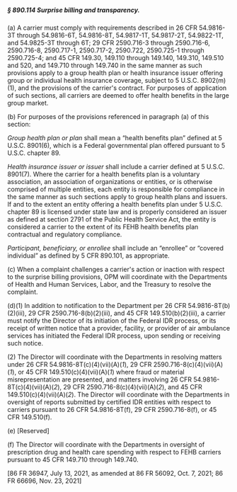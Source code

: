 ##### § 890.114 Surprise billing and transparency. #####

(a) A carrier must comply with requirements described in 26 CFR 54.9816-3T through 54.9816-6T, 54.9816-8T, 54.9817-1T, 54.9817-2T, 54.9822-1T, and 54.9825-3T through 6T; 29 CFR 2590.716-3 through 2590.716-6, 2590.716-8, 2590.717-1, 2590.717-2, 2590.722, 2590.725-1 through 2590.725-4; and 45 CFR 149.30, 149.110 through 149.140, 149.310, 149.510 and 520, and 149.710 through 149.740 in the same manner as such provisions apply to a group health plan or health insurance issuer offering group or individual health insurance coverage, subject to 5 U.S.C. 8902(m)(1), and the provisions of the carrier's contract. For purposes of application of such sections, all carriers are deemed to offer health benefits in the large group market.

(b) For purposes of the provisions referenced in paragraph (a) of this section:

*Group health plan or plan* shall mean a “health benefits plan” defined at 5 U.S.C. 8901(6), which is a Federal governmental plan offered pursuant to 5 U.S.C. chapter 89.

*Health insurance issuer or issuer* shall include a carrier defined at 5 U.S.C. 8901(7). Where the carrier for a health benefits plan is a voluntary association, an association of organizations or entities, or is otherwise comprised of multiple entities, each entity is responsible for compliance in the same manner as such sections apply to group health plans and issuers. If and to the extent an entity offering a health benefits plan under 5 U.S.C. chapter 89 is licensed under state law and is properly considered an issuer as defined at section 2791 of the Public Health Service Act, the entity is considered a carrier to the extent of its FEHB health benefits plan contractual and regulatory compliance.

*Participant, beneficiary, or enrollee* shall include an “enrollee” or “covered individual” as defined by 5 CFR 890.101, as appropriate.

(c) When a complaint challenges a carrier's action or inaction with respect to the surprise billing provisions, OPM will coordinate with the Departments of Health and Human Services, Labor, and the Treasury to resolve the complaint.

(d)(1) In addition to notification to the Department per 26 CFR 54.9816-8T(b)(2)(iii), 29 CFR 2590.716-8(b)(2)(iii), and 45 CFR 149.510(b)(2)(iii), a carrier must notify the Director of its initiation of the Federal IDR process, or its receipt of written notice that a provider, facility, or provider of air ambulance services has initiated the Federal IDR process, upon sending or receiving such notice.

(2) The Director will coordinate with the Departments in resolving matters under 26 CFR 54.9816-8T(c)(4)(vii)(A)(*1*), 29 CFR 2590.716-8(c)(4)(vii)(A)(*1*), or 45 CFR 149.510(c)(4)(vii)(A)(*1*) where fraud or material misrepresentation are presented, and matters involving 26 CFR 54.9816-8T(c)(4)(vii)(A)(*2*), 29 CFR 2590.716-8(c)(4)(vii)(A)(*2*), and 45 CFR 149.510(c)(4)(vii)(A)(*2*). The Director will coordinate with the Departments in oversight of reports submitted by certified IDR entities with respect to carriers pursuant to 26 CFR 54.9816-8T(f), 29 CFR 2590.716-8(f), or 45 CFR 149.510(f).

(e) [Reserved]

(f) The Director will coordinate with the Departments in oversight of prescription drug and health care spending with respect to FEHB carriers pursuant to 45 CFR 149.710 through 149.740.

[86 FR 36947, July 13, 2021, as amended at 86 FR 56092, Oct. 7, 2021; 86 FR 66696, Nov. 23, 2021]